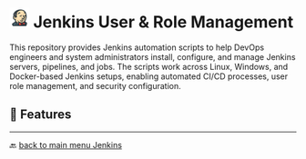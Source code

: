 # <img src="../../Assets/pics/icons8-jenkins-48.svg" width="35"> Jenkins User & Role Management

This repository provides Jenkins automation scripts to help DevOps engineers and system administrators install, configure, and manage Jenkins servers, pipelines, and jobs. The scripts work across Linux, Windows, and Docker-based Jenkins setups, enabling automated CI/CD processes, user role management, and security configuration.

## 🚀 Features

---

🔙 [back to main menu Jenkins](../)
